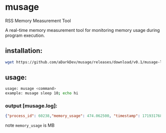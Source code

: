 # musage
RSS Memory Measurement Tool

A real-time memory measurement tool for monitoring memory usage during program execution.

## installation:
```bash
wget https://github.com/aDarkDev/musage/releases/download/v0.1/musage-linux; mv musage-linux /usr/bin/musage; chmod +x musage
```

## usage:
```bash
usage: musage <command>
example: musage sleep 10; echo hi
```

### output [musage.log]:
```json
{"process_id": 60238,"memory_usage": 474.062500, "timestamp": 1719317687, "command": "/home/user/Desktop/Telegram"}
```
note `memory_usage` is MB
